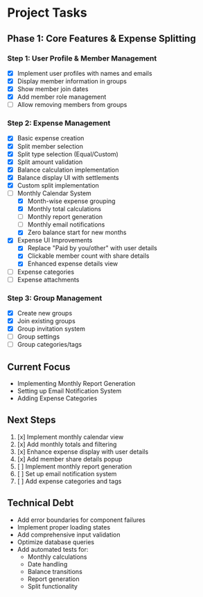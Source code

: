 # Project Tasks

## Phase 1: Core Features & Expense Splitting

### Step 1: User Profile & Member Management
- [x] Implement user profiles with names and emails
- [x] Display member information in groups
- [x] Show member join dates
- [x] Add member role management
- [ ] Allow removing members from groups

### Step 2: Expense Management
- [x] Basic expense creation
- [x] Split member selection
- [x] Split type selection (Equal/Custom)
- [x] Split amount validation
- [x] Balance calculation implementation
- [x] Balance display UI with settlements
- [x] Custom split implementation
- [ ] Monthly Calendar System
  - [x] Month-wise expense grouping
  - [x] Monthly total calculations
  - [ ] Monthly report generation
  - [ ] Monthly email notifications
  - [x] Zero balance start for new months
- [x] Expense UI Improvements
  - [x] Replace "Paid by you/other" with user details
  - [x] Clickable member count with share details
  - [x] Enhanced expense details view
- [ ] Expense categories
- [ ] Expense attachments

### Step 3: Group Management
- [x] Create new groups
- [x] Join existing groups
- [x] Group invitation system
- [ ] Group settings
- [ ] Group categories/tags

## Current Focus
- Implementing Monthly Report Generation
- Setting up Email Notification System
- Adding Expense Categories

## Next Steps
1. [x] Implement monthly calendar view
2. [x] Add monthly totals and filtering
3. [x] Enhance expense display with user details
4. [x] Add member share details popup
5. [ ] Implement monthly report generation
6. [ ] Set up email notification system
7. [ ] Add expense categories and tags

## Technical Debt
- Add error boundaries for component failures
- Implement proper loading states
- Add comprehensive input validation
- Optimize database queries
- Add automated tests for:
  - Monthly calculations
  - Date handling
  - Balance transitions
  - Report generation
  - Split functionality 